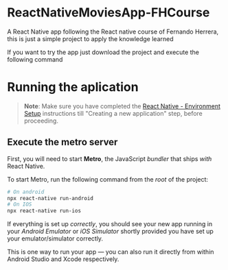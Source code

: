 # ReactNativeMoviesApp-FHCourse

A React Native app following the React native course of Fernando Herrera, this is just a simple project to apply the knowledge learned

If you want to try the app just download the project and execute the following command

# Running the aplication

>**Note**: Make sure you have completed the [React Native - Environment Setup](https://reactnative.dev/docs/environment-setup) instructions till "Creating a new application" step, before proceeding.

## Execute the metro server

First, you will need to start **Metro**, the JavaScript _bundler_ that ships _with_ React Native.

To start Metro, run the following command from the _root_ of the project:

```bash
# On android
npx react-native run-android
# On IOS
npx react-native run-ios
```

If everything is set up _correctly_, you should see your new app running in your _Android Emulator_ or _iOS Simulator_ shortly provided you have set up your emulator/simulator correctly.

This is one way to run your app — you can also run it directly from within Android Studio and Xcode respectively.
